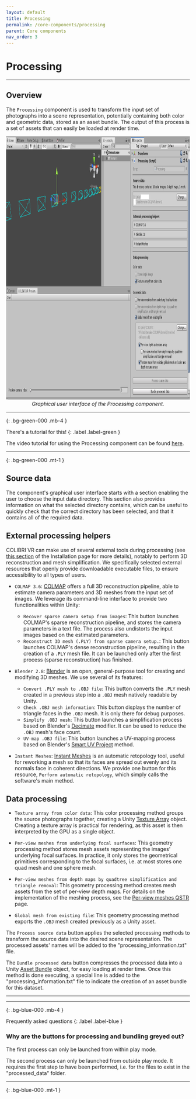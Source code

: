 ```yaml
---
layout: default
title: Processing
permalink: /core-components/processing
parent: Core components
nav_order: 3
---
```


# Processing

* * *

## Overview

The `Processing` component is used to transform the input set of photographs into a scene representation, potentially containing both color and geometric data, stored as an asset bundle. The output of this process is a set of assets that can easily be loaded at render time. 

<p align="center">
      <img src="https://github.com/caor-mines-paristech/colibri-vr/raw/master/docs/illustrations/TerrainsProcessing2.png" alt="" width="1280" height="720"><br><i>Graphical user interface of the Processing component.</i>
</p>

* * * 
{: .bg-green-000 .mb-4 }

There's a tutorial for this!
{: .label .label-green }

The video tutorial for using the Processing component can be found [here](https://caor-mines-paristech.github.io/colibri-vr/getting-started/tutorial-videos#4-transforming-input-photographs-into-3d-assets-ready-for-rendering).

* * * 
{: .bg-green-000 .mt-1 }

## Source data

The component's graphical user interface starts with a section enabling the user to choose the input data directory. This section also provides information on what the selected directory contains, which can be useful to quickly check that the correct directory has been selected, and that it contains all of the required data.

## External processing helpers

COLIBRI VR can make use of several external tools during processing (see [this section](https://caor-mines-paristech.github.io/colibri-vr/getting-started/installation#optional-steps-linked-external-tools) of the Installation page for more details), notably to perform 3D reconstruction and mesh simplification. We specifically selected external resources that openly provide downloadable executable files, to ensure accessibility to all types of users.

- `COLMAP 3.6`: [COLMAP](http://colmap.github.io/) offers a full 3D reconstruction pipeline, able to estimate camera parameters and 3D meshes from the input set of images. We leverage its command-line interface to provide two functionalities within Unity:
  - `Recover sparse camera setup from images`: This button launches COLMAP's sparse reconstruction pipeline, and stores the camera parameters in a text file. The process also undistorts the input images based on the estimated parameters.
  - `Reconstruct 3D mesh (.PLY) from sparse camera setup.`: This button launches COLMAP's dense reconstruction pipeline, resulting in the creation of a `.PLY` mesh file. It can be launched only after the first process (sparse reconstruction) has finished.
  
- `Blender 2.8`: [Blender](https://www.blender.org/) is an open, general-purpose tool for creating and modifying 3D meshes. We use several of its features:
  - `Convert .PLY mesh to .OBJ file`: This button converts the `.PLY` mesh created in a previous step into a `.OBJ` mesh natively readable by Unity.
  - `Check .OBJ mesh information`: This button displays the number of triangle faces in the `.OBJ` mesh. It is only there for debug purposes.
  - `Simplify .OBJ mesh`: This button launches a simplification process based on Blender's [Decimate](https://docs.blender.org/manual/en/latest/modeling/modifiers/generate/decimate.html) modifier. It can be used to reduce the `.OBJ` mesh's face count.
  - `UV-map .OBJ file`: This button launches a UV-mapping process based on Blender's [Smart UV Project](https://docs.blender.org/manual/en/latest/modeling/meshes/editing/uv/unwrapping/mapping_types.html#smart-uv-project) method.
  
- `Instant Meshes`: [Instant Meshes](https://github.com/wjakob/instant-meshes) is an automatic retopology tool, useful for reworking a mesh so that its faces are spread out evenly and its normals face in coherent directions. We provide one button for this resource, `Perform automatic retopology`, which simply calls the software's main method.

## Data processing

- `Texture array from color data`: This color processing method groups the source photographs together, creating a Unity [Texture Array](https://docs.unity3d.com/Manual/SL-TextureArrays.html) object. Creating a texture array is practical for rendering, as this asset is then interpreted by the GPU as a single object.

- `Per-view meshes from underlying focal surfaces`: This geometry processing method stores mesh assets representing the images' underlying focal surfaces. In practice, it only stores the geometrical primitives corresponding to the focal surfaces, i.e. at most stores one quad mesh and one sphere mesh.

- `Per-view meshes from depth maps by quadtree simplification and triangle removal`: This geometry processing method creates mesh assets from the set of per-view depth maps. For details on the implementation of the meshing process, see the [Per-view meshes QSTR](https://caor-mines-paristech.github.io/colibri-vr/shader-implementations/per-view-meshes-qstr) page.

- `Global mesh from existing file`: This geometry processing method exports the `.OBJ` mesh created previously as a Unity asset.

The `Process source data` button applies the selected processing methods to transform the source data into the desired scene representation. The processed assets' names will be added to the "processing_information.txt" file.

The `Bundle processed data` button compresses the processed data into a Unity [Asset Bundle](https://docs.unity3d.com/Manual/AssetBundlesIntro.html) object, for easy loading at render time. Once this method is done executing, a special line is added to the "processing_information.txt" file to indicate the creation of an asset bundle for this dataset.

* * *

* * *
{: .bg-blue-000 .mb-4 }

Frequently asked questions
{: .label .label-blue }

### Why are the buttons for processing and bundling greyed out?

The first process can only be launched from within play mode.

The second process can only be launched from outside play mode. It requires the first step to have been performed, i.e. for the files to exist in the "processed_data" folder.

* * *
{: .bg-blue-000 .mt-1 }
